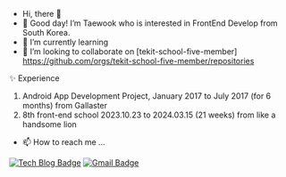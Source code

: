 - Hi, there 👋
- 👀 Good day! I’m Taewook who is interested in FrontEnd Develop from South Korea. 
- 🌱 I’m currently learning 
- 💞️ I’m looking to collaborate on [tekit-school-five-member] https://github.com/orgs/tekit-school-five-member/repositories

✨ Experience
1. Android App Development Project, January 2017 to July 2017 (for 6 months) from Gallaster 
2. 8th front-end school  2023.10.23 to 2024.03.15 (21 weeks) from like a handsome lion

- 📫 How to reach me ...

 <div >
	
  [![Tech Blog Badge](http://img.shields.io/badge/-Tech%20blog-black?style=flat-square&logo=github&link=https://taewook12.com/)](https://taewook12.com/](https://taewook12.com/))	
  [![Gmail Badge](https://img.shields.io/badge/Gmail-d14836?style=flat-square&logo=Gmail&logoColor=white&link=mailto:taewook1212@gmail.com)](mailto:taewook1212@gmail.com)

</div>
